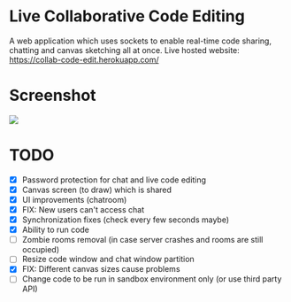 # Live Collaborative Code Editing
A web application which uses sockets to enable real-time code sharing, chatting and canvas sketching all at once. 
Live hosted website: https://collab-code-edit.herokuapp.com/



# Screenshot
<img src="https://github.com/shubhamdhingra38/Basic-Chat-App-Django-Channels/blob/master/Screenshots/Capture.PNG"/>



# TODO
- [x] Password protection for chat and live code editing
- [x] Canvas screen (to draw) which is shared
- [x] UI improvements (chatroom)
- [x] FIX: New users can't access chat
- [x] Synchronization fixes (check every few seconds maybe)
- [x] Ability to run code
- [ ] Zombie rooms removal (in case server crashes and rooms are still occupied)
- [ ] Resize code window and chat window partition
- [x] FIX: Different canvas sizes cause problems
- [ ] Change code to be run in sandbox environment only (or use third party API)
